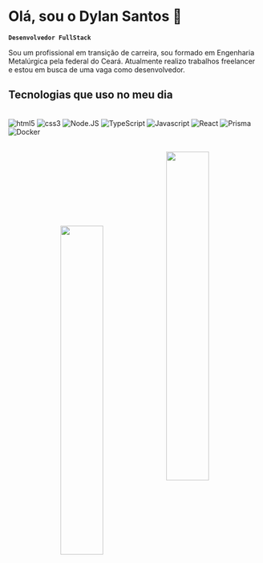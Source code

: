 # Olá, sou o Dylan Santos 👋

**`Desenvolvedor FullStack`**

Sou um profissional em transição de carreira, sou formado em Engenharia Metalúrgica pela federal do Ceará. Atualmente realizo trabalhos freelancer e estou em busca de uma vaga como desenvolvedor.

## Tecnologias que uso no meu dia

<div style="display: inline_block"><br/>
    <img align="center" alt="html5" src="https://img.shields.io/badge/HTML5-E34F26?style=for-the-badge&logo=html5&logoColor=white"/>
    <img align="center" alt="css3" src="https://img.shields.io/badge/CSS3-1572B6?style=for-the-badge&logo=css3&logoColor=white"/>
    <img align="center" alt="Node.JS" src="https://img.shields.io/badge/Node.js-43853D?style=for-the-badge&logo=node.js&logoColor=white"/>
    <img align="center" alt="TypeScript" src="https://img.shields.io/badge/TypeScript-007ACC?style=for-the-badge&logo=typescript&logoColor=white"/>
    <img align="center" alt="Javascript" src="https://img.shields.io/badge/JavaScript-F7DF1E?style=for-the-badge&logo=javascript&logoColor=black"/>
    <img align="center" alt="React" src="https://img.shields.io/badge/React-20232A?style=for-the-badge&logo=react&logoColor=61DAFB"/>
    <img align="center" alt="Prisma" src="https://img.shields.io/badge/Prisma-3982CE?style=for-the-badge&logo=Prisma&logoColor=white"/> 
    <img align="center" alt="Docker" src="https://img.shields.io/badge/docker-%230db7ed.svg?style=for-the-badge&logo=docker&logoColor=white"/> 
</div>

<br/>

<p align="center">
  <img width="41%" src="https://github-readme-stats.vercel.app/api/top-langs/?username=Dylan-208&layout=compact&hide_border=true&title_color=8f00ff&text_color=ffffff&bg_color=0d1117" />
    <img  width="41%" align="center" src="https://github-readme-stats.vercel.app/api?username=Dylan-208&theme=algolia&show_icons=true&card_width=400&rank_icon=github" />
</p>

